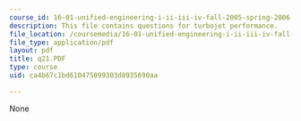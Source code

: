```yaml
---
course_id: 16-01-unified-engineering-i-ii-iii-iv-fall-2005-spring-2006
description: This file contains questions for turbojet performance.
file_location: /coursemedia/16-01-unified-engineering-i-ii-iii-iv-fall-2005-spring-2006/ca4b67c1bd610475099303d8935690aa_q21.PDF
file_type: application/pdf
layout: pdf
title: q21.PDF
type: course
uid: ca4b67c1bd610475099303d8935690aa

---
```

None